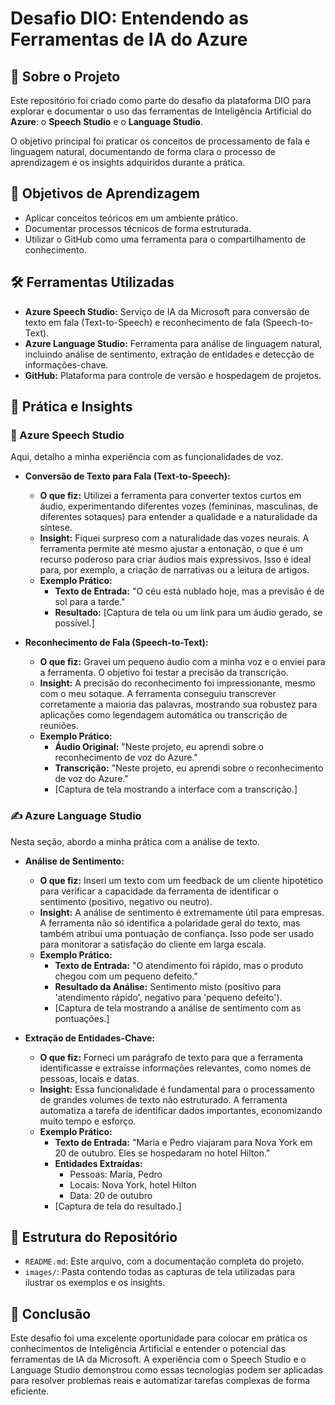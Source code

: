 # Desafio DIO: Entendendo as Ferramentas de IA do Azure

## 🚀 Sobre o Projeto

Este repositório foi criado como parte do desafio da plataforma DIO para explorar e documentar o uso das ferramentas de Inteligência Artificial do **Azure**: o **Speech Studio** e o **Language Studio**.

O objetivo principal foi praticar os conceitos de processamento de fala e linguagem natural, documentando de forma clara o processo de aprendizagem e os insights adquiridos durante a prática.

## 🎯 Objetivos de Aprendizagem

* Aplicar conceitos teóricos em um ambiente prático.
* Documentar processos técnicos de forma estruturada.
* Utilizar o GitHub como uma ferramenta para o compartilhamento de conhecimento.

## 🛠️ Ferramentas Utilizadas

* **Azure Speech Studio:** Serviço de IA da Microsoft para conversão de texto em fala (Text-to-Speech) e reconhecimento de fala (Speech-to-Text).
* **Azure Language Studio:** Ferramenta para análise de linguagem natural, incluindo análise de sentimento, extração de entidades e detecção de informações-chave.
* **GitHub:** Plataforma para controle de versão e hospedagem de projetos.

## 🧪 Prática e Insights

### 🎤 Azure Speech Studio

Aqui, detalho a minha experiência com as funcionalidades de voz.

* **Conversão de Texto para Fala (Text-to-Speech):**
    * **O que fiz:** Utilizei a ferramenta para converter textos curtos em áudio, experimentando diferentes vozes (femininas, masculinas, de diferentes sotaques) para entender a qualidade e a naturalidade da síntese.
    * **Insight:** Fiquei surpreso com a naturalidade das vozes neurais. A ferramenta permite até mesmo ajustar a entonação, o que é um recurso poderoso para criar áudios mais expressivos. Isso é ideal para, por exemplo, a criação de narrativas ou a leitura de artigos.
    * **Exemplo Prático:**
        * **Texto de Entrada:** "O céu está nublado hoje, mas a previsão é de sol para a tarde."
        * **Resultado:** [Captura de tela ou um link para um áudio gerado, se possível.]

* **Reconhecimento de Fala (Speech-to-Text):**
    * **O que fiz:** Gravei um pequeno áudio com a minha voz e o enviei para a ferramenta. O objetivo foi testar a precisão da transcrição.
    * **Insight:** A precisão do reconhecimento foi impressionante, mesmo com o meu sotaque. A ferramenta conseguiu transcrever corretamente a maioria das palavras, mostrando sua robustez para aplicações como legendagem automática ou transcrição de reuniões.
    * **Exemplo Prático:**
        * **Áudio Original:** "Neste projeto, eu aprendi sobre o reconhecimento de voz do Azure."
        * **Transcrição:** "Neste projeto, eu aprendi sobre o reconhecimento de voz do Azure."
        * [Captura de tela mostrando a interface com a transcrição.]

### ✍️ Azure Language Studio

Nesta seção, abordo a minha prática com a análise de texto.

* **Análise de Sentimento:**
    * **O que fiz:** Inseri um texto com um feedback de um cliente hipotético para verificar a capacidade da ferramenta de identificar o sentimento (positivo, negativo ou neutro).
    * **Insight:** A análise de sentimento é extremamente útil para empresas. A ferramenta não só identifica a polaridade geral do texto, mas também atribui uma pontuação de confiança. Isso pode ser usado para monitorar a satisfação do cliente em larga escala.
    * **Exemplo Prático:**
        * **Texto de Entrada:** "O atendimento foi rápido, mas o produto chegou com um pequeno defeito."
        * **Resultado da Análise:** Sentimento misto (positivo para 'atendimento rápido', negativo para 'pequeno defeito').
        * [Captura de tela mostrando a análise de sentimento com as pontuações.]

* **Extração de Entidades-Chave:**
    * **O que fiz:** Forneci um parágrafo de texto para que a ferramenta identificasse e extraísse informações relevantes, como nomes de pessoas, locais e datas.
    * **Insight:** Essa funcionalidade é fundamental para o processamento de grandes volumes de texto não estruturado. A ferramenta automatiza a tarefa de identificar dados importantes, economizando muito tempo e esforço.
    * **Exemplo Prático:**
        * **Texto de Entrada:** "Maria e Pedro viajaram para Nova York em 20 de outubro. Eles se hospedaram no hotel Hilton."
        * **Entidades Extraídas:**
            * Pessoas: Maria, Pedro
            * Locais: Nova York, hotel Hilton
            * Data: 20 de outubro
        * [Captura de tela do resultado.]

## 📂 Estrutura do Repositório

* `README.md`: Este arquivo, com a documentação completa do projeto.
* `images/`: Pasta contendo todas as capturas de tela utilizadas para ilustrar os exemplos e os insights.

## 🤝 Conclusão

Este desafio foi uma excelente oportunidade para colocar em prática os conhecimentos de Inteligência Artificial e entender o potencial das ferramentas de IA da Microsoft. A experiência com o Speech Studio e o Language Studio demonstrou como essas tecnologias podem ser aplicadas para resolver problemas reais e automatizar tarefas complexas de forma eficiente.

